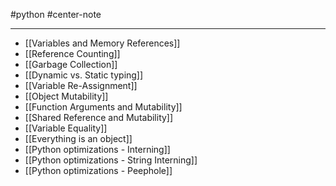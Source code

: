 #python #center-note 

---

- [[Variables and Memory References]]
- [[Reference Counting]]
- [[Garbage Collection]]
- [[Dynamic vs. Static typing]]
- [[Variable Re-Assignment]]
- [[Object Mutability]]
- [[Function Arguments and Mutability]]
- [[Shared Reference and Mutability]]
- [[Variable Equality]]
- [[Everything is an object]]
- [[Python optimizations - Interning]]
- [[Python optimizations - String Interning]]
- [[Python optimizations - Peephole]]